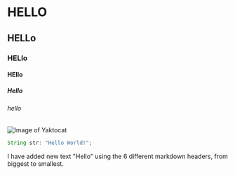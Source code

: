 # HELLO
## HELLo
### HELlo
#### HEllo
##### Hello
###### hello


![Image of Yaktocat](https://octodex.github.com/images/yaktocat.png)




``` java
String str: "Hello World!";
```



I have added new text "Hello" using the 6 different markdown headers, from biggest to smallest.

